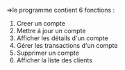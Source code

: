 =>le programme contient  6 fonctions :
1. Creer un compte
2. Mettre á jour un compte
3. Afficher les détails d'un compte
4. Gérer les transactions d'un compte
5. Supprimer un compte
6. Afficher la liste des clients
